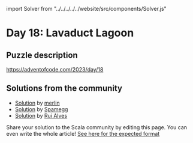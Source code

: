 import Solver from "../../../../../website/src/components/Solver.js"

# Day 18: Lavaduct Lagoon

## Puzzle description

https://adventofcode.com/2023/day/18

## Solutions from the community

- [Solution](https://github.com/merlinorg/aoc2023/blob/main/src/main/scala/Day18.scala) by [merlin](https://github.com/merlinorg/)
- [Solution](https://github.com/spamegg1/advent-of-code-2023-scala/blob/solutions/18.worksheet.sc#L101) by [Spamegg](https://github.com/spamegg1/)
- [Solution](https://github.com/xRuiAlves/advent-of-code-2023/blob/main/Day18.scala) by [Rui Alves](https://github.com/xRuiAlves/)

Share your solution to the Scala community by editing this page.
You can even write the whole article! [See here for the expected format](https://github.com/scalacenter/scala-advent-of-code/discussions/424)
